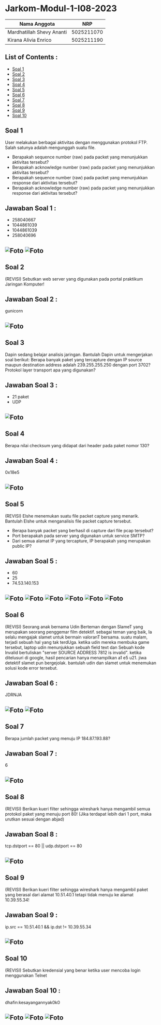 # Jarkom-Modul-1-I08-2023

Nama Anggota | NRP
------------------- | --------------		
Mardhatillah Shevy Ananti | 5025211070
Kirana Alivia Enrico | 5025211190

## List of Contents :
- [Soal 1](#soal-1)
- [Soal 2](#soal-2)
- [Soal 3](#soal-3)
- [Soal 4](#soal-4)
- [Soal 5](#soal-5)
- [Soal 6](#soal-6)
- [Soal 7](#soal-7)
- [Soal 8](#soal-8)
- [Soal 9](#soal-9)
- [Soal 10](#soal-10)

## Soal 1
User melakukan berbagai aktivitas dengan menggunakan protokol FTP. Salah satunya adalah mengunggah suatu file.
- Berapakah sequence number (raw) pada packet yang menunjukkan aktivitas tersebut? 
- Berapakah acknowledge number (raw) pada packet yang menunjukkan aktivitas tersebut? 
- Berapakah sequence number (raw) pada packet yang menunjukkan response dari aktivitas tersebut?
- Berapakah acknowledge number (raw) pada packet yang menunjukkan response dari aktivitas tersebut?

## Jawaban Soal 1 : 
- 258040667
- 1044861039
- 1044861039
- 258040696

![Foto](./img/1a.png)
![Foto](./img/1b.png)
---

## Soal 2 
(REVISI) Sebutkan web server yang digunakan pada portal praktikum Jaringan Komputer!

## Jawaban Soal 2 :
gunicorn

![Foto](./img/2.png)
---

## Soal 3
Dapin sedang belajar analisis jaringan. Bantulah Dapin untuk mengerjakan soal berikut:
Berapa banyak paket yang tercapture dengan IP source maupun destination address adalah 239.255.255.250 dengan port 3702?
Protokol layer transport apa yang digunakan?

## Jawaban Soal 3 : 
- 21 paket
- UDP

![Foto](./img/3.png)
---

## Soal 4
Berapa nilai checksum yang didapat dari header pada paket nomor 130?

## Jawaban Soal 4 : 
0x18e5

![Foto](./img/4.png)
---

## Soal 5 
(REVISI) Elshe menemukan suatu file packet capture yang menarik. Bantulah Elshe untuk menganalisis file packet capture tersebut.
- Berapa banyak packet yang berhasil di capture dari file pcap tersebut?
- Port berapakah pada server yang digunakan untuk service SMTP?
- Dari semua alamat IP yang tercapture, IP berapakah yang merupakan public IP?

## Jawaban Soal 5 : 
- 60
- 25
- 74.53.140.153

![Foto](./img/5a.png)
![Foto](./img/5b.png)
![Foto](./img/5c.png)
![Foto](./img/5d.png)
![Foto](./img/5e.png)
![Foto](./img/5f.png)
---

## Soal 6 
(REVISI) Seorang anak bernama Udin Berteman dengan SlameT yang merupakan seorang penggemar film detektif. sebagai teman yang baik, Ia selalu mengajak slamet untuk bermain valoranT bersama. suatu malam, terjadi sebuah hal yang tak terdUga. ketika udin mereka membuka game tersebut, laptop udin menunjukkan sebuah field text dan Sebuah kode Invalid bertuliskan "server SOURCE ADDRESS 7812 is invalid". ketika ditelusuri di google, hasil pencarian hanya menampilkan a1 e5 u21. jiwa detektif slamet pun bergejolak. bantulah udin dan slamet untuk menemukan solusi kode error tersebut.

## Jawaban Soal 6 : 
JDRNJA

![Foto](./img/6a.png)
![Foto](./img/6b.png)
---

## Soal 7
Berapa jumlah packet yang menuju IP 184.87.193.88?

## Jawaban Soal 7 : 
6

![Foto](./img/7.png)
---

## Soal 8
(REVISI) Berikan kueri filter sehingga wireshark hanya mengambil semua protokol paket yang menuju port 80! (Jika terdapat lebih dari 1 port, maka urutkan sesuai dengan abjad)

## Jawaban Soal 8 : 
tcp.dstport == 80 || udp.dstport == 80

![Foto](./img/8.png)
---

## Soal 9
(REVISI) Berikan kueri filter sehingga wireshark hanya mengambil paket yang berasal dari alamat 10.51.40.1 tetapi tidak menuju ke alamat 10.39.55.34!

## Jawaban Soal 9 : 
ip.src == 10.51.40.1 && ip.dst != 10.39.55.34

![Foto](./img/9.png)
---

## Soal 10
(REVISI) Sebutkan kredensial yang benar ketika user mencoba login menggunakan Telnet

## Jawaban Soal 10 : 
dhafin:kesayangannyak0k0 

![Foto](./img/10a.png)
![Foto](./img/10b.png)
![Foto](./img/10c.png)
---
